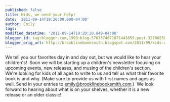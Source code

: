 ```yaml
---
published: false
title: Kids, we need your help!
date: '2011-09-14T19:20:00.000-04:00'
author: Emily
tags: 
modified_datetime: '2011-09-14T19:20:20.849-04:00'
blogger_id: tag:blogger.com,1999:blog-5767374071871443859.post-327002589791572245
blogger_orig_url: http://brooklinebooksmith.blogspot.com/2011/09/kids-we-need-your-help.html
---
```


We tell you our favorites day in and day out, but we would like to hear your children's!&nbsp; Soon we will be starting up a children's newsletter focusing on upcoming events, new releases, and musing of the children's section.&nbsp; We're looking for kids of all ages to write to us and tell us what their favorite book is and why. (Make sure to provide us with first names and ages as well. Send in your entries to <a href="mailto:emily@brooklinebooksmith.com">emily@brooklinebooksmith.com</a>.)&nbsp; We look forward to hearing about what is on your shelves, whether it is a new release or an older classic!